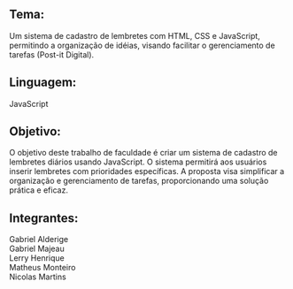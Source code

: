 <h2>Tema:</h2>
Um sistema de cadastro de lembretes com HTML, CSS e JavaScript, permitindo a organização de idéias, visando facilitar o gerenciamento de tarefas (Post-it Digital).


<h2>Linguagem:</h2>
JavaScript


<h2>Objetivo:</h2>
O objetivo deste trabalho de faculdade é criar um sistema de cadastro de lembretes diários usando JavaScript. O sistema permitirá aos usuários inserir lembretes com prioridades específicas. A proposta visa simplificar a organização e gerenciamento de tarefas, proporcionando uma solução prática e eficaz.



<h2>Integrantes:</h2>
Gabriel Alderige</br>
Gabriel Majeau</br>
Lerry Henrique</br>
Matheus Monteiro</br>
Nicolas Martins</br>

